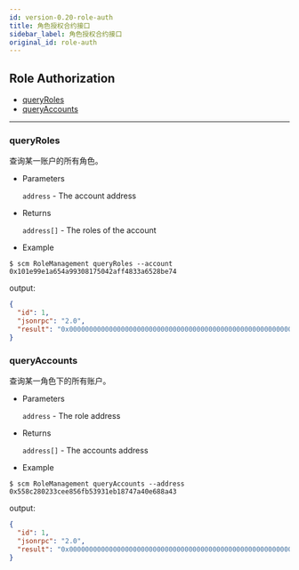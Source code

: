 ```yaml
---
id: version-0.20-role-auth
title: 角色授权合约接口
sidebar_label: 角色授权合约接口
original_id: role-auth
---
```


<h2 class="hover-list">Role Authorization</h2>

* [queryRoles](#queryRoles)
* [queryAccounts](#queryAccounts)

***

### queryRoles

查询某一账户的所有角色。

* Parameters

    `address` - The account address

* Returns

    `address[]` - The roles of the account

* Example

```shell
$ scm RoleManagement queryRoles --account 0x101e99e1a654a99308175042aff4833a6528be74
```

output:

```json
{
  "id": 1,
  "jsonrpc": "2.0",
  "result": "0x00000000000000000000000000000000000000000000000000000000000000200000000000000000000000000000000000000000000000000000000000000002000000000000000000000000558c280233cee856fb53931eb18747a40e688a430000000000000000000000001be912bdfe6ae5d28f7e9d2f1a5329788e5a4fe6"
}
```

### queryAccounts

查询某一角色下的所有账户。

* Parameters

    `address` - The role address

* Returns

    `address[]` - The accounts address

* Example

```shell
$ scm RoleManagement queryAccounts --address 0x558c280233cee856fb53931eb18747a40e688a43
```

output:

```json
{
  "id": 1,
  "jsonrpc": "2.0",
  "result": "0x00000000000000000000000000000000000000000000000000000000000000200000000000000000000000000000000000000000000000000000000000000001000000000000000000000000101e99e1a654a99308175042aff4833a6528be74"
}
```
